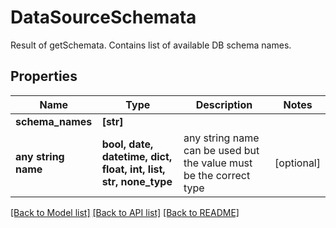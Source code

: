 # DataSourceSchemata

Result of getSchemata. Contains list of available DB schema names.

## Properties
Name | Type | Description | Notes
------------ | ------------- | ------------- | -------------
**schema_names** | **[str]** |  | 
**any string name** | **bool, date, datetime, dict, float, int, list, str, none_type** | any string name can be used but the value must be the correct type | [optional]

[[Back to Model list]](../README.md#documentation-for-models) [[Back to API list]](../README.md#documentation-for-api-endpoints) [[Back to README]](../README.md)


